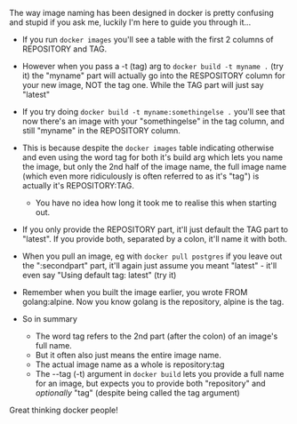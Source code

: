 The way image naming has been designed in docker is pretty confusing and stupid if you ask me, luckily I'm here to guide you through it...


- If you run `docker images` you'll see a table with the first 2 columns of REPOSITORY and TAG.
- However when you pass a -t (tag) arg to `docker build -t myname .` (try it)  the "myname" part will actually go into the RESPOSITORY column for your new image, NOT the tag one. While the TAG part will just say "latest"
- If you try doing `docker build -t myname:somethingelse .` you'll see that now there's an image with your "somethingelse" in the tag column, and still "myname" in the REPOSITORY column.
- This is because despite the `docker images` table indicating otherwise and even using the word tag for both it's build arg which lets you name the image, but only the 2nd half of the image name, the full image name (which even more ridiculously is often referred to as it's "tag") is actually it's REPOSITORY:TAG.
	- You have no idea how long it took me to realise this when starting out.
- If you only provide the REPOSITORY part, it'll just default the TAG part to "latest". If you provide both, separated by a colon, it'll name it with both.
- When you pull an image, eg with `docker pull postgres` if you leave out the ":secondpart" part, it'll again just assume you meant "latest" - it'll even say "Using default tag: latest" (try it)
- Remember when you built the image earlier, you wrote FROM golang:alpine. Now you know golang is the repository, alpine is the tag.

- So in summary
	- The word tag refers to the 2nd part (after the colon) of an image's full name.
	- But it often also just means the entire image name.
	- The actual image name as a whole is repository:tag
	- The --tag (-t) argument in `docker build` lets you provide a full name for an image, but expects you to provide both "repository" and *optionally* "tag" (despite being called the tag argument)

Great thinking docker people!
